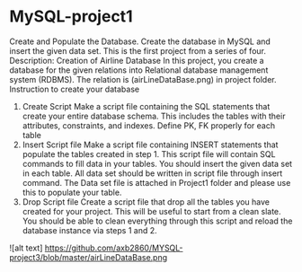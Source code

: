 # MySQL-project1
Create and Populate the Database. Create the database in MySQL and insert the given data set. This is the first project from a series of four. 
Description: Creation of Airline Database 
In this project, you create a database for the given relations into Relational database management system (RDBMS). The relation is (airLineDataBase.png) in project folder. 
Instruction to create your database 
1. Create Script 
Make a script file containing the SQL statements that create your entire database schema. This includes the tables with their attributes, constraints, and indexes. Define PK, FK properly for each table 
2. Insert Script file 
Make a script file containing INSERT statements that populate the tables created in step 1. This script file will contain SQL commands to fill data in your tables. You should insert the given data set in each table. All data set should be written in script file through insert command. The Data set file is attached in Project1 folder and please use this to populate your table. 
3. Drop Script file 
Create a script file that drop all the tables you have created for your project. This will be useful to start from a clean slate. You should be able to clean everything through this script and reload the database instance via steps 1 and 2. 
 
![alt text] https://github.com/axb2860/MYSQL-project3/blob/master/airLineDataBase.png

